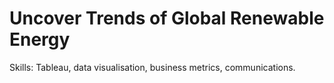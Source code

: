 # Uncover Trends of Global Renewable Energy
Skills: Tableau, data visualisation, business metrics, communications.
